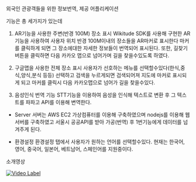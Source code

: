 외국인 관광객들을 위한 정보번역, 제공 어플리케이션

기능은 총 세가지가 있는데
1. AR기능을 사용한 주변(반경 100M) 장소 표시
  Wikitude SDK를 사용해 구현한 AR기능을 사용하여 사용자 위치 반경 100M이내의 장소들을 AR마커로 표시한다 마커를 클릭하게 되면 그 장소에대한 자세한 정보들이 번역되어 표시된다. 또한, 길찾기 버튼을 클릭하면 다음 카카오 맵으로 넘어가며 길을 찾을수있도록 하였다.
  
2. 구글맵을 사용한 전체 장소 표시
  사용자가 선호하는 메뉴를 선택할수있다(한식,중식,양식,분식 등등) 선택하고 검색을 누르게되면 검색되어져 지도에 마커로 표시되게 되고 마커를 클릭시 다음 카카오맵으로 넘어가 길을 찾을수있다.
  
3. 음성인식 번역 기능
  STT기능을 이용하여 음성을 인식해 텍스트로 변환 후 그 텍스트를 파파고 API를 이용해 변역한다.
  
- Server
  서버는 AWS EC2 가상컴퓨터를 이용해 구축하였으며 nodejs를 이용해 웹서버를 구축하였고 서울시 공공API를 받아 가공(번역) 후 1번기능에게 데이터를 넘겨주게 된다.
  
- 환경설정
  환경설정 탭에서 사용자가 원하는 언어를 선택할수있다. 현재는 한국어, 영어, 중국어, 일본어, 베트남어, 스페인어를 지원중이다.

소개영상

[![Video Label](http://img.youtube.com/vi/Jbdn-3M3818/0.jpg)](https://youtu.be/Jbdn-3M3818)
